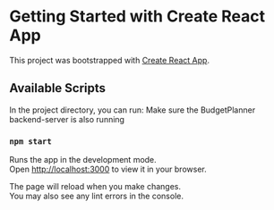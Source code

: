 # Getting Started with Create React App

This project was bootstrapped with [Create React App](https://github.com/facebook/create-react-app).

## Available Scripts

In the project directory, you can run:
Make sure the BudgetPlanner backend-server is also running

### `npm start`

Runs the app in the development mode.\
Open [http://localhost:3000](http://localhost:3000) to view it in your browser.

The page will reload when you make changes.\
You may also see any lint errors in the console.

